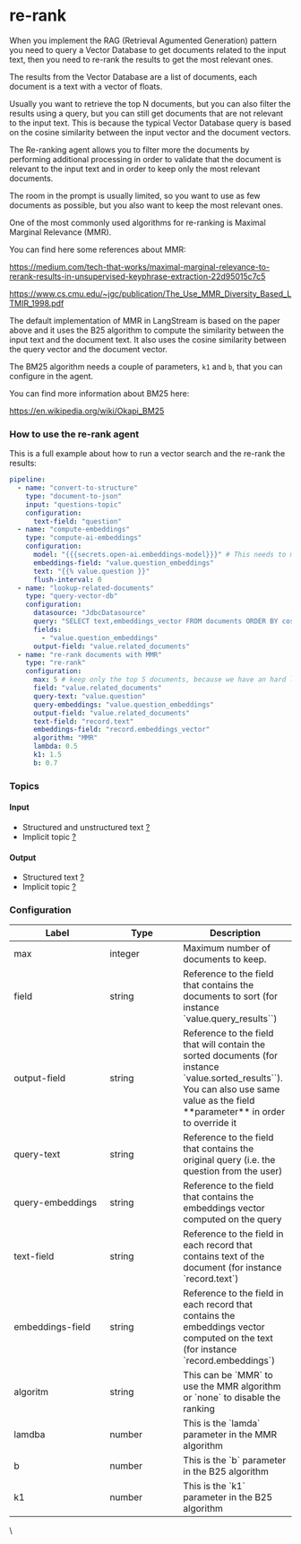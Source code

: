 # re-rank

When you implement the RAG (Retrieval Agumented Generation) pattern you need to query a Vector Database to get documents related to the input text, then you need to re-rank the results to get the most relevant ones.

The results from the Vector Database are a list of documents, each document is a text with a vector of floats.

Usually you want to retrieve the top N documents, but you can also filter the results using a query, but you can still get documents that are not relevant to the input text.
This is because the typical Vector Database query is based on the cosine similarity between the input vector and the document vectors.

The Re-ranking agent allows you to filter more the documents by performing additional processing in order to validate that the document is relevant to the input text
and in order to keep only the most relevant documents.

The room in the prompt is usually limited, so you want to use as few documents as possible, but you also want to keep the most relevant ones.

One of the most commonly used algorithms for re-ranking is Maximal Marginal Relevance (MMR).

You can find here some references about MMR:

https://medium.com/tech-that-works/maximal-marginal-relevance-to-rerank-results-in-unsupervised-keyphrase-extraction-22d95015c7c5

https://www.cs.cmu.edu/~jgc/publication/The_Use_MMR_Diversity_Based_LTMIR_1998.pdf

The default implementation of MMR in LangStream is based on the paper above and it uses the B25 algorithm to compute the similarity between the input text and the document text. It also uses the cosine similarity between the query vector and the document vector.

The BM25 algorithm needs a couple of parameters, `k1` and `b`, that you can configure in the agent.

You can find more information about BM25 here:

https://en.wikipedia.org/wiki/Okapi_BM25


### How to use the re-rank agent

This is a full example about how to run a vector search and the re-rank the results:

```yaml
pipeline:
  - name: "convert-to-structure"
    type: "document-to-json"
    input: "questions-topic"
    configuration:
      text-field: "question"
  - name: "compute-embeddings"
    type: "compute-ai-embeddings"
    configuration:
      model: "{{{secrets.open-ai.embeddings-model}}}" # This needs to match the name of the model deployment, not the base model
      embeddings-field: "value.question_embeddings"
      text: "{{% value.question }}"
      flush-interval: 0
  - name: "lookup-related-documents"
    type: "query-vector-db"
    configuration:
      datasource: "JdbcDatasource"
      query: "SELECT text,embeddings_vector FROM documents ORDER BY cosine_similarity(embeddings_vector, CAST(? as FLOAT ARRAY)) DESC LIMIT 20"
      fields:
        - "value.question_embeddings"
      output-field: "value.related_documents"
  - name: "re-rank documents with MMR"
    type: "re-rank"
    configuration:
      max: 5 # keep only the top 5 documents, because we have an hard limit on the prompt size
      field: "value.related_documents"
      query-text: "value.question"
      query-embeddings: "value.question_embeddings"
      output-field: "value.related_documents"
      text-field: "record.text"
      embeddings-field: "record.embeddings_vector"
      algorithm: "MMR"
      lambda: 0.5
      k1: 1.5
      b: 0.7
```

### **Topics**

#### **Input**

* Structured and unstructured text [?](../agent-messaging.md#implicit-input-and-output-topics)
* Implicit topic [?](../agent-messaging.md#implicit-input-and-output-topics)

#### **Output**

* Structured text [?](../agent-messaging.md#implicit-input-and-output-topics)
* Implicit topic [?](../agent-messaging.md#implicit-input-and-output-topics)

### **Configuration**

<table><thead><tr><th width="155.33333333333331">Label</th><th width="115">Type</th><th>Description</th></tr></thead><tbody>
<tr><td>max</td><td>integer</td><td>Maximum number of documents to keep.</td></tr>
<tr><td>field</td><td>string</td><td>Reference to the field that contains the documents to sort (for instance `value.query_results``)</td></tr>
<tr><td>output-field</td><td>string</td><td>Reference to the field that will contain the sorted documents (for instance `value.sorted_results``). You can also use same value as the field **parameter** in order to override it</td></tr>
<tr><td>query-text</td><td>string</td><td>Reference to the field that contains the original query (i.e. the question from the user)</td></tr>
<tr><td>query-embeddings</td><td>string</td><td>Reference to the field that contains the embeddings vector computed on the  query</td></tr>
<tr><td>text-field</td><td>string</td><td>Reference to the field in each record that contains text of the document (for instance `record.text`)</td></tr>
<tr><td>embeddings-field</td><td>string</td><td>Reference to the field in each record that contains the embeddings vector computed on the text (for instance `record.embeddings`)</td></tr>
<tr><td>algoritm</td><td>string</td><td>This can be `MMR` to use the MMR algorithm or `none` to disable the ranking</td></tr>
<tr><td>lamdba</td><td>number</td><td>This is the `lamda` parameter in the MMR algorithm</td></tr>
<tr><td>b</td><td>number</td><td>This is the `b` parameter in the B25 algorithm</td></tr>
<tr><td>k1</td><td>number</td><td>This is the `k1` parameter in the B25 algorithm</td></tr>


</tbody></table>

\
